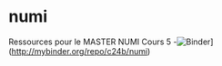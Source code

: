 # numi
Ressources pour le MASTER NUMI Cours 5
-![Binder](http://mybinder.org/badge.svg)](http://mybinder.org/repo/c24b/numi)
